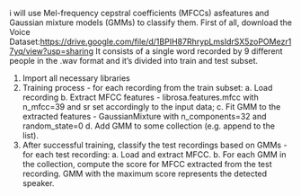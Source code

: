 i will use Mel-frequency cepstral coefficients (MFCCs) asfeatures and Gaussian mixture models (GMMs) to classify them. First of all, download the
Voice Dataset:https://drive.google.com/file/d/1BPIH87RhrypLmsIdrSX5zoPOMezr17yq/view?usp=sharing It consists of a single word recorded by 9 different
people in the .wav format and it’s divided into train and test subset.

1. Import all necessary libraries
2. Training process - for each recording from the train subset:
a. Load recording 
b. Extract MFCC features - librosa.features.mfcc with n_mfcc=39 and sr set
accordingly to the input data;
c. Fit GMM to the extracted features - GaussianMixture with n_components=32
and random_state=0 
d. Add GMM to some collection (e.g. append to the list).
3. After successful training, classify the test recordings based on GMMs - for each test
recording:
a. Load and extract MFCC.
b. For each GMM in the collection, compute the score for MFCC extracted from
the test recording. GMM with the maximum score represents the detected
speaker.
